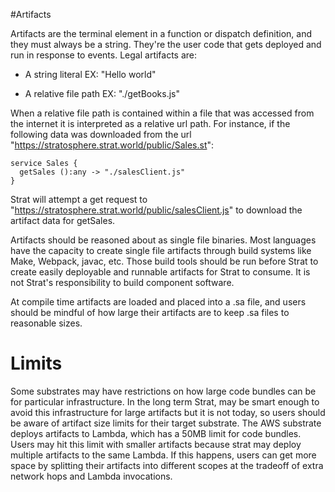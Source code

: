 #Artifacts

Artifacts are the terminal element in a function or dispatch definition, and they must always be a string.  They're the user code that gets deployed and run in response to events.  Legal artifacts are:
  
  - A string literal EX: "Hello world"

  - A relative file path EX: "./getBooks.js"

When a relative file path is contained within a file that was accessed from the internet it is interpreted as a relative url path.  For instance, if the following data was downloaded from the url "https://stratosphere.strat.world/public/Sales.st":

```
service Sales {
  getSales ():any -> "./salesClient.js"
}
```

Strat will attempt a get request to "https://stratosphere.strat.world/public/salesClient.js" to download the artifact data for getSales.

Artifacts should be reasoned about as single file binaries.  Most languages have the capacity to create single file artifacts through build systems like Make, Webpack, javac, etc.  Those build tools should be run before Strat to create easily deployable and runnable artifacts for Strat to consume.  It is not Strat's responsibility to build component software.

At compile time artifacts are loaded and placed into a .sa file, and users should be mindful of how large their artifacts are to keep .sa files to reasonable sizes.

# Limits

Some substrates may have restrictions on how large code bundles can be for particular infrastructure.  In the long term Strat, may be smart enough to avoid this infrastructure for large artifacts but it is not today, so users should be aware of artifact size limits for their target substrate.  The AWS substrate deploys artifacts to Lambda, which has a 50MB limit for code bundles.  Users may hit this limit with smaller artifacts because strat may deploy multiple artifacts to the same Lambda.  If this happens, users can get more space by splitting their artifacts into different scopes at the tradeoff of extra network hops and Lambda invocations.
